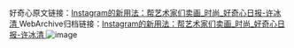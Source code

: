 好奇心原文链接：[Instagram的新用法：帮艺术家们卖画_时尚_好奇心日报-许冰清 ](https://www.qdaily.com/articles/10819.html)
WebArchive归档链接：[Instagram的新用法：帮艺术家们卖画_时尚_好奇心日报-许冰清 ](http://web.archive.org/web/20190623163237/https://www.qdaily.com/articles/10819.html)
![image](http://ww3.sinaimg.cn/large/007d5XDply1g3wg4e9kmaj30u02k11kx)